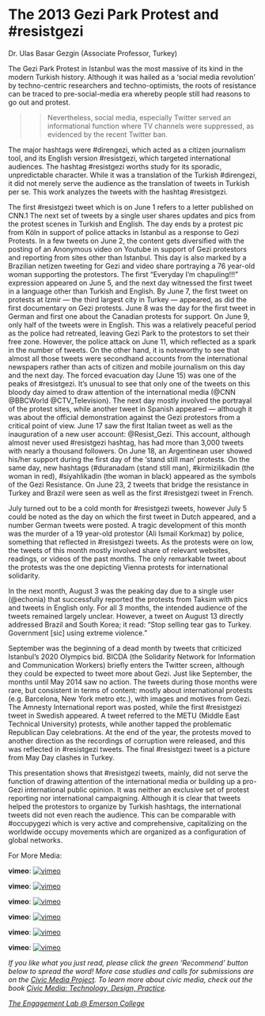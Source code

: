 # The 2013 Gezi Park Protest and #resistgezi

Dr. Ulas Basar Gezgin (Associate Professor, Turkey)

The Gezi Park Protest in Istanbul was the most massive of its kind in the modern Turkish history. Although it was hailed as a ‘social media revolution’ by techno-centric researchers and techno-optimists, the roots of resistance can be traced to pre-social-media era whereby people still had reasons to go out and protest.

> > Nevertheless, social media, especially Twitter served an informational function where TV channels were suppressed, as evidenced by the recent Twitter ban.

The major hashtags were #direngezi, which acted as a citizen journalism tool, and its English version #resistgezi, which targeted international audiences. The hashtag #resistgezi worths study for its sporadic, unpredictable character. While it was a translation of the Turkish #direngezi, it did not merely serve the audience as the translation of tweets in Turkish per se. This work analyzes the tweets with the hashtag #resistgezi.

The first #resistgezi tweet which is on June 1 refers to a letter published on CNN.1 The next set of tweets by a single user shares updates and pics from the protest scenes in Turkish and English. The day ends by a protest pic from Köln in support of police attacks in Istanbul as a response to Gezi Protests. In a few tweets on June 2, the content gets diversified with the posting of an Anonymous video on Youtube in support of Gezi protestors and reporting from sites other than Istanbul. This day is also marked by a Brazilian netizen tweeting for Gezi and video share portraying a 76 year-old woman supporting the protestors. The first “Everyday I’m chapuling!!!” expression appeared on June 5, and the next day witnessed the first tweet in a language other than Turkish and English. By June 7, the first tweet on protests at Izmir — the third largest city in Turkey — appeared, as did the first documentary on Gezi protests. June 8 was the day for the first tweet in German and first one about the Canadian protests for support. On June 9, only half of the tweets were in English. This was a relatively peaceful period as the police had retreated, leaving Gezi Park to the protestors to set their free zone. However, the police attack on June 11, which reflected as a spark in the number of tweets. On the other hand, it is noteworthy to see that almost all those tweets were secondhand accounts from the international newspapers rather than acts of citizen and mobile journalism on this day and the next day. The forced evacuation day (June 15) was one of the peaks of #resistgezi. It’s unusual to see that only one of the tweets on this bloody day aimed to draw attention of the international media (@CNN @BBCWorld @CTV_Television). The next day mostly involved the portrayal of the protest sites, while another tweet in Spanish appeared — although it was about the official demonstration against the Gezi protestors from a critical point of view. June 17 saw the first Italian tweet as well as the inauguration of a new user account: @Resist_Gezi. This account, although almost never used #resistgezi hashtag, has had more than 3,000 tweets with nearly a thousand followers. On June 18, an Argentinean user showed his/her support during the first day of the ‘stand still man’ protests. On the same day, new hashtags (#duranadam (stand still man), #kirmizilikadin (the woman in red), #siyahlikadin (the woman in black) appeared as the symbols of the Gezi Resistance. On June 23, 2 tweets that bridge the resistance in Turkey and Brazil were seen as well as the first #resistgezi tweet in French.

July turned out to be a cold month for #resistgezi tweets, however July 5 could be noted as the day on which the first tweet in Dutch appeared, and a number German tweets were posted. A tragic development of this month was the murder of a 19 year-old protestor (Ali Ismail Korkmaz) by police, something that reflected in #resistgezi tweets. As the protests were on low, the tweets of this month mostly involved share of relevant websites, readings, or videos of the past months. The only remarkable tweet about the protests was the one depicting Vienna protests for international solidarity.

In the next month, August 3 was the peaking day due to a single user (@echonia) that successfully reported the protests from Taksim with pics and tweets in English only. For all 3 months, the intended audience of the tweets remained largely unclear. However, a tweet on August 13 directly addressed Brazil and South Korea; it read: “Stop selling tear gas to Turkey. Government [sic] using extreme violence.”

September was the beginning of a dead month by tweets that criticized Istanbul’s 2020 Olympics bid. BICDA (the Solidarity Network for Information and Communication Workers) briefly enters the Twitter screen, although they could be expected to tweet more about Gezi. Just like September, the months until May 2014 saw no action. The tweets during those months were rare, but consistent in terms of content: mostly about international protests (e.g. Barcelona, New York metro etc.), with images and motives from Gezi. The Amnesty International report was posted, while the first #resistgezi tweet in Swedish appeared. A tweet referred to the METU (Middle East Technical University) protests, while another tapped the problematic Republican Day celebrations. At the end of the year, the protests moved to another direction as the recordings of corruption were released, and this was reflected in #resistgezi tweets. The final #resistgezi tweet is a picture from May Day clashes in Turkey.

This presentation shows that #resistgezi tweets, mainly, did not serve the function of drawing attention of the international media or building up a pro-Gezi international public opinion. It was neither an exclusive set of protest reporting nor international campaigning. Although it is clear that tweets helped the protestors to organize by Turkish hashtags, the international tweets did not even reach the audience. This can be comparable with #occupygezi which is very active and comprehensive, capitalizing on the worldwide occupy movements which are organized as a configuration of global networks.

For More Media:

**vimeo**:
[![vimeo](http://i.vimeocdn.com/video/505146559_640.jpg)](https://player.vimeo.com/video/118174428)

**vimeo**:
[![vimeo](http://i.vimeocdn.com/video/505142611_640.jpg)](https://player.vimeo.com/video/118172382)

**vimeo**:
[![vimeo](http://i.vimeocdn.com/video/505150543_640.jpg)](https://player.vimeo.com/video/118174422)

**vimeo**:
[![vimeo](http://i.vimeocdn.com/video/505150150_640.jpg)](https://player.vimeo.com/video/118174424)

**vimeo**:
[![vimeo](http://i.vimeocdn.com/video/505146980_640.jpg)](https://player.vimeo.com/video/118174426)

**vimeo**:
[![vimeo](http://i.vimeocdn.com/video/505146546_640.jpg)](https://player.vimeo.com/video/118174427)

_If you like what you just read, please click the green ‘Recommend’ button below to spread the word! More case studies and calls for submissions are on the [Civic Media Project](http://www.civicmediaproject.com). To learn more about civic media, check out the book [Civic Media: Technology, Design, Practice](https://mitpress.mit.edu/books/civic-media)._

[_The Engagement Lab @ Emerson College_](http://elab.emerson.edu)
